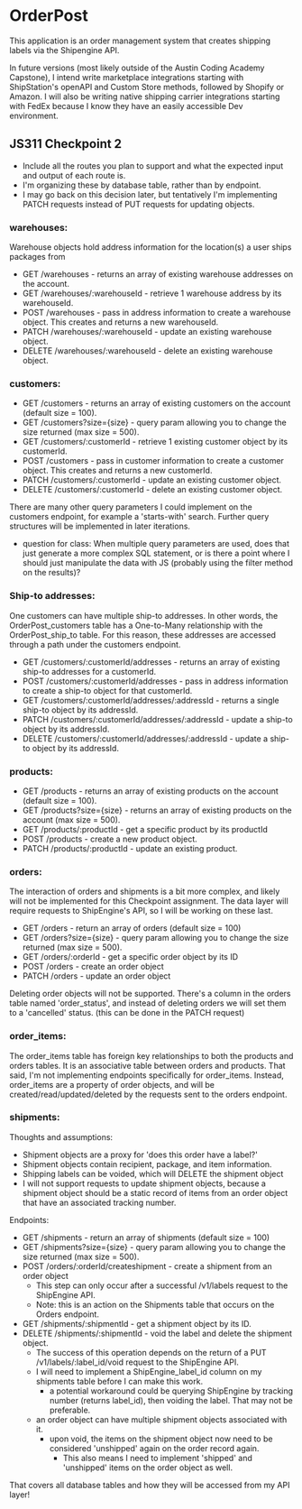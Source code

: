 # OrderPost

This application is an order management system that creates shipping labels via the Shipengine API.

In future versions (most likely outside of the Austin Coding Academy Capstone), I intend write marketplace integrations starting with ShipStation's openAPI and Custom Store methods, followed by Shopify or Amazon. I will also be writing native shipping carrier integrations starting with FedEx because I know they have an easily accessible Dev environment.

## JS311 Checkpoint 2

- Include all the routes you plan to support and what the expected input and output of each route is.
- I'm organizing these by database table, rather than by endpoint.
- I may go back on this decision later, but tentatively I'm implementing PATCH requests instead of PUT requests for updating objects.

### warehouses:

Warehouse objects hold address information for the location(s) a user ships packages from

- GET /warehouses - returns an array of existing warehouse addresses on the account.
- GET /warehouses/:warehouseId - retrieve 1 warehouse address by its warehouseId.
- POST /warehouses - pass in address information to create a warehouse object. This creates and returns a new warehouseId.
- PATCH /warehouses/:warehouseId - update an existing warehouse object.
- DELETE /warehouses/:warehouseId - delete an existing warehouse object.

### customers:

- GET /customers - returns an array of existing customers on the account (default size = 100).
- GET /customers?size={size} - query param allowing you to change the size returned (max size = 500).
- GET /customers/:customerId - retrieve 1 existing customer object by its customerId.
- POST /customers - pass in customer information to create a customer object. This creates and returns a new customerId.
- PATCH /customers/:customerId - update an existing customer object.
- DELETE /customers/:customerId - delete an existing customer object.

There are many other query parameters I could implement on the customers endpoint, for example a 'starts-with' search. Further query structures will be implemented in later iterations.

- question for class: When multiple query parameters are used, does that just generate a more complex SQL statement, or is there a point where I should just manipulate the data with JS (probably using the filter method on the results)?

### Ship-to addresses:

One customers can have multiple ship-to addresses. In other words, the OrderPost_customers table has a One-to-Many relationship with the OrderPost_ship_to table. For this reason, these addresses are accessed through a path under the customers endpoint.

- GET /customers/:customerId/addresses - returns an array of existing ship-to addresses for a customerId.
- POST /customers/:customerId/addresses - pass in address information to create a ship-to object for that customerId.
- GET /customers/:customerId/addresses/:addressId - returns a single ship-to object by its addressId.
- PATCH /customers/:customerId/addresses/:addressId - update a ship-to object by its addressId.
- DELETE /customers/:customerId/addresses/:addressId - update a ship-to object by its addressId.

### products:

- GET /products - returns an array of existing products on the account (default size = 100).
- GET /products?size={size} - returns an array of existing products on the account (max size = 500).
- GET /products/:productId - get a specific product by its productId
- POST /products - create a new product object.
- PATCH /products/:productId - update an existing product.

### orders:

The interaction of orders and shipments is a bit more complex, and likely will not be implemented for this Checkpoint assignment. The data layer will require requests to ShipEngine's API, so I will be working on these last.

- GET /orders - return an array of orders (default size = 100)
- GET /orders?size={size} - query param allowing you to change the size returned (max size = 500).
- GET /orders/:orderId - get a specific order object by its ID
- POST /orders - create an order object
- PATCH /orders - update an order object

Deleting order objects will not be supported. There's a column in the orders table named 'order_status', and instead of deleting orders we will set them to a 'cancelled' status. (this can be done in the PATCH request)

### order_items:

The order_items table has foreign key relationships to both the products and orders tables. It is an associative table between orders and products. That said, I'm not implementing endpoints specifically for order_items. Instead, order_items are a property of order objects, and will be created/read/updated/deleted by the requests sent to the orders endpoint.

### shipments:

Thoughts and assumptions:

- Shipment objects are a proxy for 'does this order have a label?'
- Shipment objects contain recipient, package, and item information.
- Shipping labels can be voided, which will DELETE the shipment object
- I will not support requests to update shipment objects, because a shipment object should be a static record of items from an order object that have an associated tracking number.

Endpoints:

- GET /shipments - return an array of shipments (default size = 100)
- GET /shipments?size={size} - query param allowing you to change the size returned (max size = 500).
- POST /orders/:orderId/createshipment - create a shipment from an order object
  - This step can only occur after a successful /v1/labels request to the ShipEngine API.
  - Note: this is an action on the Shipments table that occurs on the Orders endpoint.
- GET /shipments/:shipmentId - get a shipment object by its ID.
- DELETE /shipments/:shipmentId - void the label and delete the shipment object.
  - The success of this operation depends on the return of a PUT /v1/labels/:label_id/void request to the ShipEngine API.
  - I will need to implement a ShipEngine_label_id column on my shipments table before I can make this work.
    - a potential workaround could be querying ShipEngine by tracking number (returns label_id), then voiding the label. That may not be preferable.
  - an order object can have multiple shipment objects associated with it.
    - upon void, the items on the shipment object now need to be considered 'unshipped' again on the order record again.
      - This also means I need to implement 'shipped' and 'unshipped' items on the order object as well.

That covers all database tables and how they will be accessed from my API layer!
